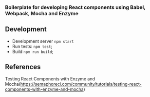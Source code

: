 ### Boilerplate for developing React components using Babel, Webpack, Mocha and Enzyme

## Development
* Development server `npm start`
* Run tests: `npm test`;
* Build `npm run build`;

## References

Testing React Components with Enzyme and Mocha(https://semaphoreci.com/community/tutorials/testing-react-components-with-enzyme-and-mocha)